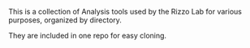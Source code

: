 This is a collection of Analysis tools used by the Rizzo Lab for various purposes, organized by directory.

They are included in one repo for easy cloning.